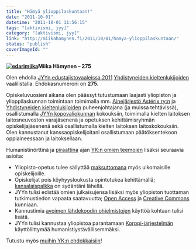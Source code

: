 ```yaml
---
title: "Hämyä ylioppilaskuntaan!"
date: "2011-10-01"
datetime: "2011-10-01 11:56:15"
tags: "[aktivismi, jyy]"
category: "[aktivismi, jyy]"
link: "http://miikahamynen.fi/2011/10/01/hamya-ylioppilaskuntaan/"
status: "publish"
coverImageId: ""
---
```


**[![](http://miikahamynen.fi/wp-content/uploads/2012/02/edarimiika.jpg "edarimiika")](http://miikahamynen.fi/2011/10/01/hamya-ylioppilaskuntaan/edarimiika/)Miika Hämynen – 275**

Olen ehdolla [JYYn edustajistovaaleissa 2011](http://www.jyy.fi/fi/mika_jyy/edustajisto/edustajistovaalit_2011/?id=117) [Yhdistyneiden kieltenlukijoiden](http://groups.jyu.fi/yk/edustajisto) vaalilistalla. Ehdokasnumeroni on **275**.

Opiskeluvuosieni aikana olen päässyt tutustumaan laajasti yliopiston ja ylioppilaskunnan toimintaan toimimalla mm. [Ainejärjestö Astérix ry:n](http://groups.jyu.fi/asterix) ja [Yhdistyneiden kieltenlukijoiden](http://groups.jyu.fi/yk) puheenjohtajana (ja muissa tehtävissä), osallistumalla [JYYn kopovaliokunnan](http://www.jyy.fi/fi/mika_jyy/valiokunnat/opinto-_ja_tiedevaliokunta/?id=65) kokouksiin, toimimalla kielten laitoksen laitosneuvoston varajäsenenä ja opetuksen kehittämisryhmän opiskelijajäsenenä sekä osallistumalla kielten laitoksen laitoskokouksiin. Olen kannustanut kanssaopiskelijoitani osallistumaan päätöksentekoon oppiaineessaan ja laitoksellaan.

Humanistinörttinä ja [piraattina](http://piraattipuolue.fi) ajan [YK:n omien teemojen](http://groups.jyu.fi/yk/edustajisto/teemat) lisäksi seuraavia asioita:

- Yliopisto-opetus tulee säilyttää [maksuttomana](http://www.maksutonkoulutus.fi/) myös ulkomaisille opiskelijoille.
- Opiskelijat pois köyhyysloukusta opintotukea kehittämällä; [kansalaispalkka](http://fi.wikipedia.org/wiki/Perustulo) on sydäntäni lähellä.
- JYYn tulisi edistää omien julkaisujensa lisäksi myös yliopiston tuottaman tutkimustiedon vapaata saatavuutta; [Open Access](http://openaccess.jyu.fi/) ja [Creative Commons](http://creativecommons.fi/) kunniaan.
- Kannustimia [avoimen lähdekoodin ohjelmistojen](http://fi.wikipedia.org/wiki/Avoin_lähdekoodi) käyttöä kohtaan tulisi lisätä.
- JYYn tulisi kannustaa yliopistoa parantamaan [Korppi-järjestelmän](http://korppi.jyu.fi) käyttöliittymää humanistiystävällisemmäksi.

Tutustu myös [muihin YK:n ehdokkaisiin](http://groups.jyu.fi/yk/edustajisto/ehdokkaat)!

